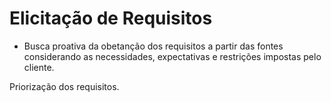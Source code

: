# Elicitação de Requisitos
- Busca proativa da obetanção dos requisitos a partir das fontes considerando as necessidades, expectativas e restrições impostas pelo cliente.

Priorização dos requisitos.



